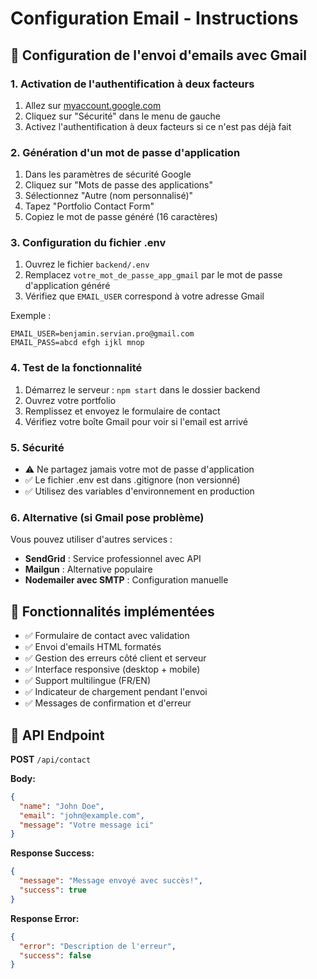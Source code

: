 # Configuration Email - Instructions

## 📧 Configuration de l'envoi d'emails avec Gmail

### 1. Activation de l'authentification à deux facteurs

1. Allez sur [myaccount.google.com](https://myaccount.google.com)
2. Cliquez sur "Sécurité" dans le menu de gauche
3. Activez l'authentification à deux facteurs si ce n'est pas déjà fait

### 2. Génération d'un mot de passe d'application

1. Dans les paramètres de sécurité Google
2. Cliquez sur "Mots de passe des applications"
3. Sélectionnez "Autre (nom personnalisé)"
4. Tapez "Portfolio Contact Form"
5. Copiez le mot de passe généré (16 caractères)

### 3. Configuration du fichier .env

1. Ouvrez le fichier `backend/.env`
2. Remplacez `votre_mot_de_passe_app_gmail` par le mot de passe d'application généré
3. Vérifiez que `EMAIL_USER` correspond à votre adresse Gmail

Exemple :
```
EMAIL_USER=benjamin.servian.pro@gmail.com
EMAIL_PASS=abcd efgh ijkl mnop
```

### 4. Test de la fonctionnalité

1. Démarrez le serveur : `npm start` dans le dossier backend
2. Ouvrez votre portfolio
3. Remplissez et envoyez le formulaire de contact
4. Vérifiez votre boîte Gmail pour voir si l'email est arrivé

### 5. Sécurité

- ⚠️ Ne partagez jamais votre mot de passe d'application
- ✅ Le fichier .env est dans .gitignore (non versionné)
- ✅ Utilisez des variables d'environnement en production

### 6. Alternative (si Gmail pose problème)

Vous pouvez utiliser d'autres services :
- **SendGrid** : Service professionnel avec API
- **Mailgun** : Alternative populaire
- **Nodemailer avec SMTP** : Configuration manuelle

## 🚀 Fonctionnalités implémentées

- ✅ Formulaire de contact avec validation
- ✅ Envoi d'emails HTML formatés
- ✅ Gestion des erreurs côté client et serveur
- ✅ Interface responsive (desktop + mobile)
- ✅ Support multilingue (FR/EN)
- ✅ Indicateur de chargement pendant l'envoi
- ✅ Messages de confirmation et d'erreur

## 🔧 API Endpoint

**POST** `/api/contact`

**Body:**
```json
{
  "name": "John Doe",
  "email": "john@example.com", 
  "message": "Votre message ici"
}
```

**Response Success:**
```json
{
  "message": "Message envoyé avec succès!",
  "success": true
}
```

**Response Error:**
```json
{
  "error": "Description de l'erreur",
  "success": false
}
```
